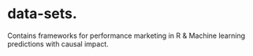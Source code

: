 # data-sets.

Contains frameworks for performance marketing in R
& Machine learning predictions with causal impact.

